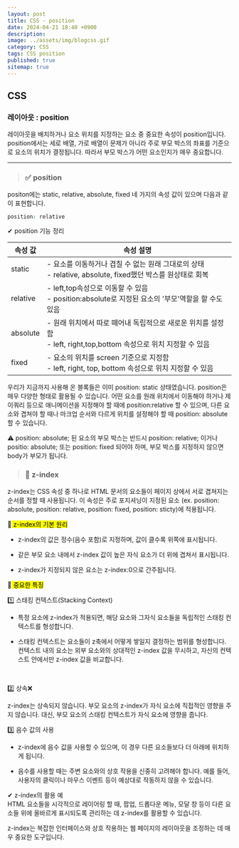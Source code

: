 ```yaml
---
layout: post
title: CSS - position
date: 2024-04-21 18:40 +0900
description: 
image: ../assets/img/blogcss.gif
category: CSS
tags: CSS position
published: true
sitemap: true
---
```


## CSS

### 레이아웃 : position

레이아웃을 배치하거나 요소 위치를 지정하는 요소 중 중요한 속성이 position입니다.
position에서는 세로 배열, 가로 배열이 문제가 아니라 주로 부모 박스의 좌표를 기준으로 요소의 위치가 결정됩니다.
따라서 부모 박스가 어떤 요소인지가 매우 중요합니다.

<hr />

> ### ✅ position

positon에는 static, relative, absolute, fixed 네 가지의 속성 값이 있으며 다음과 같이 표현합니다.

````css
position: relative
````

✔ position 기능 정리 

|속성 값|속성 설명|
|------|---|
|static|- 요소를 이동하거나 겹칠 수 없는 원래 그대로의 상태<br>- relative, absolute, fixed했던 박스를 원상태로 회복
|relative|- left,top속성으로 이동할 수 있음<br> - position:absolute로 지정된 요소의 '부모'역할을 할 수도 있음|
|absolute|- 원래 위치에서 따로 떼어내 독립적으로 새로운 위치를 설정함<br> - left, right,top,bottom 속성으로 위치 지정할 수 있음|
|fixed|- 요소의 위치를 screen 기준으로 지정함<br> - left, right, top, bottom 속성으로 위치 지정할 수 있음|

우리가 지금까지 사용해 온 블록들은 이미 position: static 상태였습니다.
position은 매우 다양한 형태로 활용될 수 있습니다.
어떤 요소를 원래 위치에서 이동해야 하거나 제이쿼리 등으로 애니메이션을 지정해야 할 때에 position:relative 할 수 있으며, 다른 요소와 겹쳐야 할 때나 마크업 순서와 다르게 위치를 설정해야 할 때 position: absolute 할 수 있습니다.

⚠ position: absolute; 된 요소의 부모 박스는 반드시 position: relative; 이거나 positio: absolute; 또는 position: fixed 되어야 하며, 부모 박스를 지정하지 않으면 body가 부모가 됩니다.

> ### 💛 z-index

z-index는 CSS 속성 중 하나로 HTML 문서의 요소들이 페이지 상에서 서로 겹쳐지는 순서를 정할 때 사용됩니다.
이 속성은 주로 포지셔닝이 지정된 요소 (ex. position: absolute, position: relative, position: fixed, position: sticty)에 적용됩니다.

🔰<mark> z-index의 기본 원리 </mark>
* z-index의 값은 정수(음수 포함)로 지정하며, 값이 클수록 위쪽에 표시됩니다.

* 같은 부모 요소 내에서 z-index 값이 높은 자식 요소가 더 위에 겹쳐서 표시됩니다.

* z-index가 지정되지 않은 요소는 z-index:0으로 간주됩니다.

🔰<mark> 중요한 특징 </mark>

1️⃣ 스태킹 컨텍스트(Stacking Context)<br>

* 특정 요소에 z-index가 적용되면, 해당 요소와 그자식 요소들을 독립적인 스태킹 컨텍스트를 형성합니다.

* 스태킹 컨텍스트는 요소들이  z축에서 어떻게 쌓일지 결정하는 범위를 형성합니다. 컨텍스트 내의 요소는 외부 요소와의 상대적인 z-index 값을 무시하고, 자신의 컨텍스트 안에서만 z-index 값을 비교합니다.
<br>

2️⃣ 상속❌<br>

z-index는 상속되지 않습니다. 부모 요소의 z-index가 자식 요소에 직접적인 영향을 주지 않습니다.
대신, 부모 요소의 스태킹 컨텍스트가 자식 요소에 영향을 줍니다.
<br>

3️⃣ 음수 값의 사용<br>

* z-index에 음수 값을 사용할 수 있으며, 이 경우 다른 요소들보다 더 아래에 위치하게 됩니다.

* 음수를 사용할 때는 주변 요소와의 상호 작용을 신중히 고려해야 합니다. 예를 들어, 사용자의 클릭이나 마우스 이벤트 등이 예상대로 작동하지 않을 수 있습니다.

✔ z-index의 활용 예<br>
HTML 요소들을 시각적으로 레이어링 할 때, 팝업, 드롭다운 메뉴, 모달 창 등이 다른 요소들 위에 올바르게 표시되도록 관리하는 데 z-index를 활용할 수 있습니다.

z-index는 복잡한 인터페이스와 상호 작용하는 웹 페이지의 레이아웃을 조정하는 데 매우 중요한 도구입니다.
